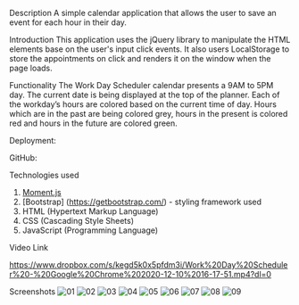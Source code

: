 Description
A simple calendar application that allows the user to save an event for each hour in their day.

Introduction
This application uses the jQuery library to manipulate the HTML elements base on the user's input click events. It also users LocalStorage to store the appointments on click and renders it on the window when the page loads.

Functionality
The Work Day Scheduler calendar presents a 9AM to 5PM day. The current date is being displayed at the top of the planner. Each of the workday’s hours are colored based on the current time of day. Hours which are in the past are being colored grey, hours in the present is colored red and hours in the future are colored green.

Deployment:

GitHub:

Technologies used
1.	[Moment.js](https://momentjs.com/) 
2.	[Bootstrap] (https://getbootstrap.com/) - styling framework used
3.	HTML (Hypertext Markup Language)
4.	CSS (Cascading Style Sheets)
5.	JavaScript (Programming Language)

Video Link

https://www.dropbox.com/s/kegd5k0x5pfdm3i/Work%20Day%20Scheduler%20-%20Google%20Chrome%202020-12-10%2016-17-51.mp4?dl=0

Screenshots
![01](https://user-images.githubusercontent.com/19741669/101760698-27eb8d80-3b16-11eb-9290-7ee660d5ad1e.png)
![02](https://user-images.githubusercontent.com/19741669/101760707-2b7f1480-3b16-11eb-807d-f844669a94ec.png)
![03](https://user-images.githubusercontent.com/19741669/101760711-2e7a0500-3b16-11eb-82c1-d34f405804fb.png)
![04](https://user-images.githubusercontent.com/19741669/101760719-320d8c00-3b16-11eb-913c-838a83ef008c.png)
![05](https://user-images.githubusercontent.com/19741669/101760732-346fe600-3b16-11eb-938d-14d4fc3acc5d.png)
![06](https://user-images.githubusercontent.com/19741669/101760737-36d24000-3b16-11eb-9261-f2f4bed7e376.png)
![07](https://user-images.githubusercontent.com/19741669/101760749-3c2f8a80-3b16-11eb-9e7c-5fc707fb5c8a.png)
![08](https://user-images.githubusercontent.com/19741669/101760755-405ba800-3b16-11eb-9ff9-2d96cc5c8cfa.png)
![09](https://user-images.githubusercontent.com/19741669/101760771-45205c00-3b16-11eb-9c53-c98614fc7af7.png)
